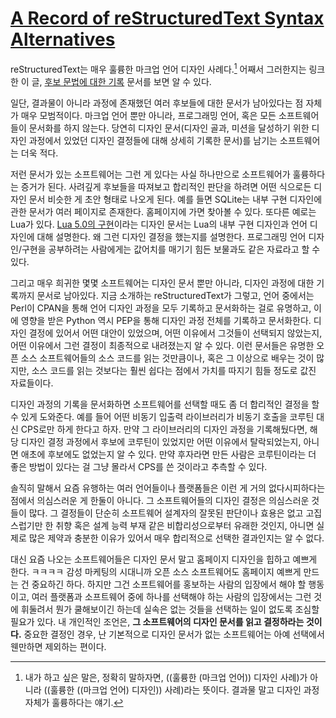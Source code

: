 [A Record of reStructuredText Syntax Alternatives][source]
==========================================================

reStructuredText는 매우 훌륭한 마크업 언어 디자인 사례다.[^1] 어째서 그러한지는 링크한 이 글, [후보 문법에 대한 기록][1] 문서를 보면 알 수 있다.

일단, 결과물이 아니라 과정에 존재했던 여러 후보들에 대한 문서가 남아있다는 점 자체가 매우 모범적이다. 마크업 언어 뿐만 아니라, 프로그래밍 언어, 혹은 모든 소프트웨어들이 문서화를 하지 않는다. 당연히 디자인 문서(디자인 골과, 미션을 달성하기 위한 디자인 과정에서 있었던 디자인 결정들에 대해 상세히 기록한 문서)를 남기는 소프트웨어는 더욱 적다.

저런 문서가 있는 소프트웨어는 그런 게 있다는 사실 하나만으로 소프트웨어가 훌륭하다는 증거가 된다. 사려깊게 후보들을 따져보고 합리적인 판단을 하려면 어떤 식으로든 디자인 문서 비슷한 게 초안 형태로 나오게 된다. 예를 들면 SQLite는 내부 구현 디자인에 관한 문서가 여러 페이지로 존재한다. 홈페이지에 가면 찾아볼 수 있다. 또다른 예로는 Lua가 있다. [Lua 5.0의 구현][2]이라는 디자인 문서는 Lua의 내부 구현 디자인과 언어 디자인에 대해 설명한다. 왜 그런 디자인 결정을 했는지를 설명한다. 프로그래밍 언어 디자인/구현을 공부하려는 사람에게는 값어치를 매기기 힘든 보물과도 같은 자료라고 할 수 있다.

그리고 매우 희귀한 몇몇 소프트웨어는 디자인 문서 뿐만 아니라, 디자인 과정에 대한 기록까지 문서로 남아있다. 지금 소개하는 reStructuredText가 그렇고, 언어 중에서는 Perl이 CPAN을 통해 언어 디자인 과정을 모두 기록하고 문서화하는 걸로 유명하고, 이에 영향을 받은 Python 역시 PEP을 통해 디자인 과정 전체를 기록하고 문서화한다. 디자인 결정에 있어서 어떤 대안이 있었으며, 어떤 이유에서 그것들이 선택되지 않았는지, 어떤 이유에서 그런 결정이 최종적으로 내려졌는지 알 수 있다. 이런 문서들은 유명한 오픈 소스 소프트웨어들의 소스 코드를 읽는 것만큼이나, 혹은 그 이상으로 배우는 것이 많지만, 소스 코드를 읽는 것보다는 훨씬 쉽다는 점에서 가치를 따지기 힘들 정도로 값진 자료들이다.

디자인 과정의 기록을 문서화하면 소프트웨어를 선택할 때도 좀 더 합리적인 결정을 할 수 있게 도와준다. 예를 들어 어떤 비동기 입출력 라이브러리가 비동기 호출을 코루틴 대신 CPS로만 하게 한다고 하자. 만약 그 라이브러리의 디자인 과정을 기록해뒀다면, 해당 디자인 결정 과정에서 후보에 코루틴이 있었지만 어떤 이유에서 탈락되었는지, 아니면 애초에 후보에도 없었는지 알 수 있다. 만약 후자라면 만든 사람은 코루틴이라는 더 좋은 방법이 있다는 걸 그냥 몰라서 CPS를 쓴 것이라고 추측할 수 있다.

솔직히 말해서 요즘 유행하는 여러 언어들이나 플랫폼들은 이런 게 거의 없다시피하다는 점에서 의심스러운 게 한둘이 아니다. 그 소프트웨어들의 디자인 결정은 의심스러운 것들이 많다. 그 결정들이 단순히 소프트웨어 설계자의 잘못된 판단이나 효용은 없고 고집스럽기만 한 취향 혹은 설계 능력 부재 같은 비합리성으로부터 유래한 것인지, 아니면 실제로 많은 제약과 충분한 이유가 있어서 매우 합리적으로 선택한 결과인지는 알 수 없다.

대신 요즘 나오는 소프트웨어들은 디자인 문서 말고 홈페이지 디자인을 힙하고 예쁘게 한다. ㅋㅋㅋㅋ 감성 마케팅의 시대니까 오픈 소스 소프트웨어도 홈페이지 예쁘게 만드는 건 중요하긴 하다. 하지만 그건 소프트웨어를 홍보하는 사람의 입장에서 해야 할 행동이고, 여러 플랫폼과 소프트웨어 중에 하나를 선택해야 하는 사람의 입장에서는 그런 것에 휘둘려서 뭔가 쿨해보이긴 하는데 실속은 없는 것들을 선택하는 일이 없도록 조심할 필요가 있다. 내 개인적인 조언은, **그 소프트웨어의 디자인 문서를 읽고 결정하라는 것이다.** 중요한 결정인 경우, 난 기본적으로 디자인 문서가 없는 소프트웨어는 아예 선택에서 웬만하면 제외하는 편이다.

[^1]: 내가 하고 싶은 말은, 정확히 말하자면, ((훌륭한 (마크업 언어)) 디자인 사례)가 아니라 ((훌륭한 ((마크업 언어) 디자인)) 사례)라는 뜻이다. 결과물 말고 디자인 과정 자체가 훌륭하다는 얘기.

[1]: http://docutils.sourceforge.net/docs/dev/rst/alternatives.html
[2]: http://www.lua.org/doc/jucs05.pdf

[source]: http://docutils.sourceforge.net/docs/dev/rst/alternatives.html
